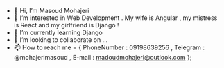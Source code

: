 - 👋 Hi, I’m Masoud Mohajeri
- 👀 I’m interested in Web Development . My wife is Angular , my mistress is React and my girlfriend is Django ! 
- 🌱 I’m currently learning Django 
- 💞️ I’m looking to collaborate on ...
- 📫 How to reach me = { 
      PhoneNumber : 09198639256 , 
      Telegram : @mohajerimasoud , 
      E-mail : madoudmohajeri@outlook.com 
      };

